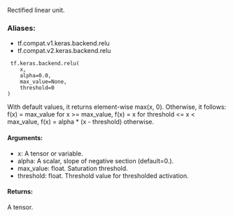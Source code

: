 Rectified linear unit.
### Aliases:
- tf.compat.v1.keras.backend.relu
- tf.compat.v2.keras.backend.relu

```
 tf.keras.backend.relu(
    x,
    alpha=0.0,
    max_value=None,
    threshold=0
)
```
With default values, it returns element-wise max(x, 0).
Otherwise, it follows: f(x) = max_value for x >= max_value, f(x) = x for threshold <= x < max_value, f(x) = alpha * (x - threshold) otherwise.
#### Arguments:
- x: A tensor or variable.
- alpha: A scalar, slope of negative section (default=0.).
- max_value: float. Saturation threshold.
- threshold: float. Threshold value for thresholded activation.
#### Returns:
A tensor.
